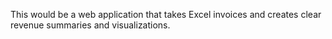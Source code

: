 This would be a web application that takes Excel invoices and creates clear revenue summaries and visualizations. 